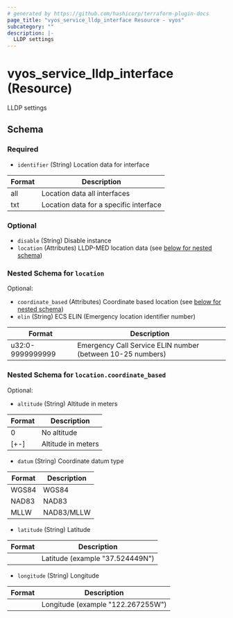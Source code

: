 ```yaml
---
# generated by https://github.com/hashicorp/terraform-plugin-docs
page_title: "vyos_service_lldp_interface Resource - vyos"
subcategory: ""
description: |-
  LLDP settings
---
```


# vyos_service_lldp_interface (Resource)

LLDP settings



<!-- schema generated by tfplugindocs -->
## Schema

### Required

- `identifier` (String) Location data for interface

|  Format  |  Description  |
|----------|---------------|
|  all  |  Location data all interfaces  |
|  txt  |  Location data for a specific interface  |

### Optional

- `disable` (String) Disable instance
- `location` (Attributes) LLDP-MED location data (see [below for nested schema](#nestedatt--location))

<a id="nestedatt--location"></a>
### Nested Schema for `location`

Optional:

- `coordinate_based` (Attributes) Coordinate based location (see [below for nested schema](#nestedatt--location--coordinate_based))
- `elin` (String) ECS ELIN (Emergency location identifier number)

|  Format  |  Description  |
|----------|---------------|
|  u32:0-9999999999  |  Emergency Call Service ELIN number (between 10-25 numbers)  |

<a id="nestedatt--location--coordinate_based"></a>
### Nested Schema for `location.coordinate_based`

Optional:

- `altitude` (String) Altitude in meters

|  Format  |  Description  |
|----------|---------------|
|  0  |  No altitude  |
|  [+-]<meters>  |  Altitude in meters  |
- `datum` (String) Coordinate datum type

|  Format  |  Description  |
|----------|---------------|
|  WGS84  |  WGS84  |
|  NAD83  |  NAD83  |
|  MLLW  |  NAD83/MLLW  |
- `latitude` (String) Latitude

|  Format  |  Description  |
|----------|---------------|
|  <latitude>  |  Latitude (example "37.524449N")  |
- `longitude` (String) Longitude

|  Format  |  Description  |
|----------|---------------|
|  <longitude>  |  Longitude (example "122.267255W")  |
